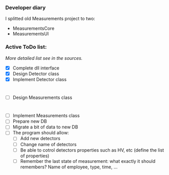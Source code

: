 ﻿### Developer diary

I splitted old Measurements project to two:
* MeasurementsCore
* MeasurementsUI


### Active ToDo list:
*More detailed list see in the sources.*
- [x] Complete dll interface
- [x] Design Detector class 
- [x] Implement Detector class
#
- [ ] Design Measurements class
#
- [ ] Implement Measurements class
- [ ] Prepare new DB
- [ ] Migrate a bit of data to new DB
- [ ] The program should allow:
  - [ ] Add new detectors
  - [ ] Change name of detectors
  - [ ] Be able to cotrol detectors properties such as HV, etc (define the list of properties)
  - [ ] Remember the last state of measurement: what exactly it should remembers? Name of employee, type, time, ...
